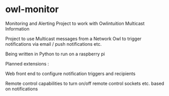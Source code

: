 owl-monitor
===========

Monitoring and Alerting Project to work with Owlintuition Multicast Information

Project to use Multicast messages from a Network Owl to trigger notifications via email / push notifications etc.

Being written in Python to run on a raspberry pi

Planned extensions :

Web front end to configure notification triggers and recipients

Remote control capabilities to turn on/off remote control sockets etc. based on notifications
